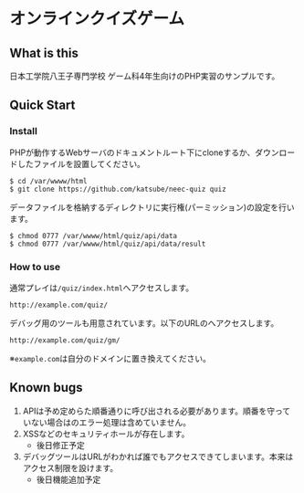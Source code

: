 # オンラインクイズゲーム
## What is this
日本工学院八王子専門学校 ゲーム科4年生向けのPHP実習のサンプルです。

## Quick Start
### Install
PHPが動作するWebサーバのドキュメントルート下にcloneするか、ダウンロードしたファイルを設置してください。
```
$ cd /var/wwww/html
$ git clone https://github.com/katsube/neec-quiz quiz
```

データファイルを格納するディレクトリに実行権(パーミッション)の設定を行います。
```
$ chmod 0777 /var/wwww/html/quiz/api/data
$ chmod 0777 /var/wwww/html/quiz/api/data/result
```

### How to use
通常プレイは`/quiz/index.html`へアクセスします。
```
http://example.com/quiz/
```

デバッグ用のツールも用意されています。以下のURLのへアクセスします。
```
http://example.com/quiz/gm/
```

※`example.com`は自分のドメインに置き換えてください。


## Known bugs

1. APIは予め定めらた順番通りに呼び出される必要があります。順番を守っていない場合はのエラー処理は含めていません。
1. XSSなどのセキュリティホールが存在します。
    * 後日修正予定
1. デバッグツールはURLがわかれば誰でもアクセスできてしまいます。本来はアクセス制限を設けます。
    * 後日機能追加予定


